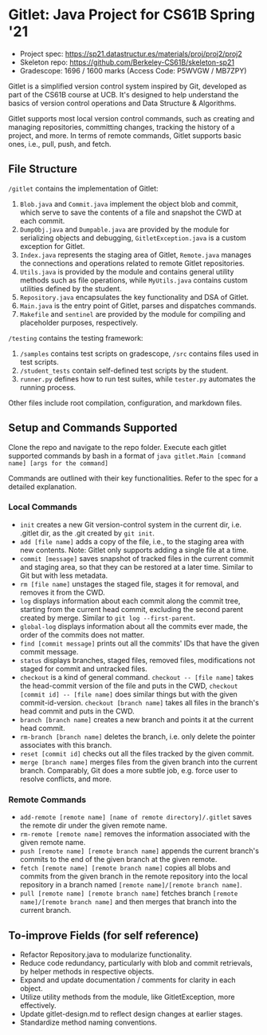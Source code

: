 # Gitlet: Java Project for CS61B Spring '21

- Project spec: https://sp21.datastructur.es/materials/proj/proj2/proj2
- Skeleton repo: https://github.com/Berkeley-CS61B/skeleton-sp21
- Gradescope: 1696 / 1600 marks (Access Code: P5WVGW / MB7ZPY)

Gitlet is a simplified version control system inspired by Git, developed as part of the CS61B course at UCB. 
It's designed to help understand the basics of version control operations and Data Structure & Algorithms. 

Gitlet supports most local version control commands, such as creating and managing repositories, committing changes, tracking the history of a project, and more.
In terms of remote commands, Gitlet supports basic ones, i.e., pull, push, and fetch.

## File Structure

``/gitlet`` contains the implementation of Gitlet: 
1. ``Blob.java`` and ``Commit.java`` implement the object blob and commit, which serve to save the contents of a file and snapshot the CWD at each commit.
2. ``DumpObj.java`` and ``Dumpable.java`` are provided by the module for serializing objects and debugging, ``GitletException.java`` is a custom exception for Gitlet. 
3. ``Index.java`` represents the staging area of Gitlet, ``Remote.java`` manages the connections and operations related to remote Gitlet repositories. 
4. ``Utils.java`` is provided by the module and contains general utility methods such as file operations, while ``MyUtils.java`` contains custom utilities defined by the student.
5. ``Repository.java`` encapsulates the key functionality and DSA of Gitlet.
6. ``Main.java`` is the entry point of Gitlet, parses and dispatches commands.
7. ``Makefile`` and ``sentinel`` are provided by the module for compiling and placeholder purposes, respectively.

``/testing`` contains the testing framework: 
1. ``/samples`` contains test scripts on gradescope, ``/src`` contains files used in test scripts.
2. ``/student_tests`` contain self-defined test scripts by the student.
3. ``runner.py`` defines how to run test suites, while ``tester.py`` automates the running process.

Other files include root compilation, configuration, and markdown files. 

## Setup and Commands Supported

Clone the repo and navigate to the repo folder. Execute each gitlet supported commands by bash in a format of  ``java gitlet.Main [command name] [args for the command]``

Commands are outlined with their key functionalities. Refer to the spec for a detailed explanation.

### Local Commands 
- ``init`` creates a new Git version-control system in the current dir, i.e. .gitlet dir, as the .git created by ``git init``. 
- ``add [file name]`` adds a copy of the file, i.e., to the staging area with new contents. Note: Gitlet only supports adding a single file at a time.
- ``commit [message]`` saves snapshot of tracked files in the current commit and staging area, so that they can be restored at a later time. Similar to Git but with less metadata.
- ``rm [file name]`` unstages the staged file, stages it for removal, and removes it from the CWD.
- ``log`` displays information about each commit along the commit tree, starting from the current head commit, excluding the second parent created by merge. Similar to ``git log --first-parent``.
- ``global-log`` displays information about all the commits ever made, the order of the commits does not matter.
- ``find [commit message]`` prints out all the commits' IDs that have the given commit message.
- ``status`` displays branches, staged files, removed files, modifications not staged for commit and untracked files.
- ``checkout`` is a kind of general command. ``checkout -- [file name]`` takes the head-commit version of the file and puts in the CWD, ``checkout [commit id] -- [file name]`` does similar things but with the given commit-id-version. ``checkout [branch name]`` takes all files in the branch's head commit and puts in the CWD.
- ``branch [branch name]`` creates a new branch and points it at the current head commit.
- ``rm-branch [branch name]`` deletes the branch, i.e. only delete the pointer associates with this branch.
- ``reset [commit id]`` checks out all the files tracked by the given commit.
- ``merge [branch name]`` merges files from the given branch into the current branch. Comparably, Git does a more subtle job, e.g. force user to resolve conflicts, and more.

### Remote Commands
- ``add-remote [remote name] [name of remote directory]/.gitlet`` saves the remote dir under the given remote name.
- ``rm-remote [remote name]`` removes the information associated with the given remote name.
- ``push [remote name] [remote branch name]`` appends the current branch's commits to the end of the given branch at the given remote.
- ``fetch [remote name] [remote branch name]`` copies all blobs and commits from the given branch in the remote repository into the local repository in a branch named ``[remote name]/[remote branch name]``.
- ``pull [remote name] [remote branch name]`` fetches branch ``[remote name]/[remote branch name]`` and then merges that branch into the current branch.

## To-improve Fields (for self reference)
- Refactor Repository.java to modularize functionality.
- Reduce code redundancy, particularly with blob and commit retrievals, by helper methods in respective objects.
- Expand and update documentation / comments for clarity in each object.
- Utilize utility methods from the module, like GitletException, more effectively.
- Update gitlet-design.md to reflect design changes at earlier stages.
- Standardize method naming conventions.
